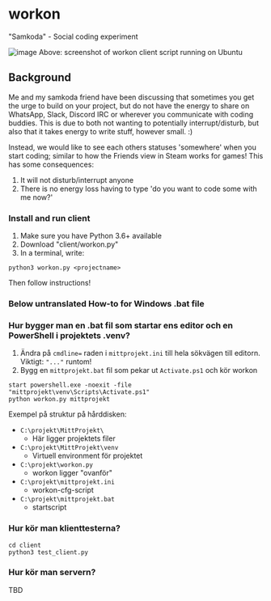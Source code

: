 # workon

"Samkoda" - Social coding experiment

![image](https://user-images.githubusercontent.com/68198/113521004-0156d400-9597-11eb-8897-12d9197ef869.png)
Above: screenshot of workon client script running on Ubuntu

## Background

Me and my samkoda friend have been discussing that sometimes you get the urge to build on your project, but do not have the energy to share on WhatsApp, Slack, Discord IRC or wherever you communicate with coding buddies. This is due to both not wanting to potentially interrupt/disturb, but also that it takes energy to write stuff, however small. :)

Instead, we would like to see each others statuses 'somewhere' when you start coding; similar to how the Friends view in Steam works for games! This has some consequences:

1) It will not disturb/interrupt anyone
2) There is no energy loss having to type 'do you want to code some with me now?'


### Install and run client

   1. Make sure you have Python 3.6+ available
   2. Download "client/workon.py"
   3. In a terminal, write:

    python3 workon.py <projectname>

Then follow instructions!


### Below untranslated How-to for Windows .bat file


### Hur bygger man en .bat fil som startar ens editor och en PowerShell i projektets .venv?

1. Ändra på `cmdline=` raden i `mittprojekt.ini` till hela sökvägen till editorn. Viktigt: `"..."` runtom!
2. Bygg en `mittprojekt.bat` fil som pekar ut `Activate.ps1` och kör workon

```
start powershell.exe -noexit -file "mittprojekt\venv\Scripts\Activate.ps1"
python workon.py mittprojekt
```

Exempel på struktur på hårddisken:

  * `C:\projekt\MittProjekt\`
     * Här ligger projektets filer
  * `C:\projekt\MittProjekt\venv`
     * Virtuell environment för projektet
  *  `C:\projekt\workon.py`
     * workon ligger "ovanför"
  * `C:\projekt\mittprojekt.ini`
     * workon-cfg-script
  * `C:\projekt\mittprojekt.bat`
     * startscript



### Hur kör man klienttesterna?

    cd client
    python3 test_client.py


### Hur kör man servern?

TBD
